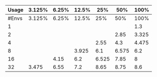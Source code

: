 | Usage | 3.125% | 6.25% | 12.5% | 25% | 50% | 100% |
| --- | --- | --- | --- | --- | --- | --- |
| #Envs | 3.125% | 6.25% | 12.5% | 25% | 50% | 100% |
| 1 |  |  |  |  |  | 1.3 |
| 2 |  |  |  |  | 2.85 | 3.325 |
| 4 |  |  |  | 2.55 | 4.3 | 4.475 |
| 8 |  |  | 3.925 | 6.1 | 6.575 | 6.2 |
| 16 |  | 4.15 | 6.2 | 6.525 | 7.85 | 8 |
| 32 | 3.475 | 6.55 | 7.2 | 8.65 | 8.75 | 8.6 |
